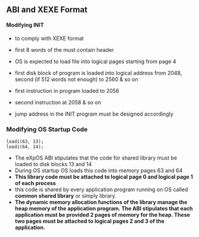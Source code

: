 ## ABI and XEXE Format

#### Modifying INIT
- to comply with XEXE format
- first 8 words of the must contain header
- OS is expected to load file into logical pages starting from page 4
- first disk block of program is loaded into logical address from 2048, second (if 512 words not enough) to 2560 & so on

- first instruction in program loaded to 2056
- second instruction at 2058 & so on
- jump address in the INIT program must be designed accordingly

### Modifying OS Startup Code
```
loadi(63, 13);
loadi(64, 14);
```
- The eXpOS ABI stipulates that the code for shared library must be loaded to disk blocks 13 and 14
- During OS startup OS loads this code into memory pages 63 and 64
- **This library code must be attached to logical page 0 and logical page 1 of each process**
- this code is shared by every application program running on OS called **common shared library** or simply library.
- **The dynamic memory allocation functions of the library manage the heap memory of the application program. The ABI stipulates that each application must be provided 2 pages of memory for the heap. These two pages must be attached to logical pages 2 and 3 of the application.**
